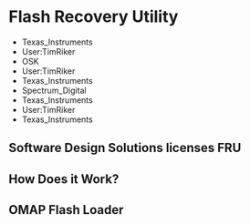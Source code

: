 # Flash Recovery Utility
* Texas_Instruments
* User:TimRiker
* OSK
* User:TimRiker
* Texas_Instruments
* Spectrum_Digital
* Texas_Instruments
* User:TimRiker
* Texas_Instruments
## Software Design Solutions licenses FRU
## How Does it Work?
## OMAP Flash Loader
